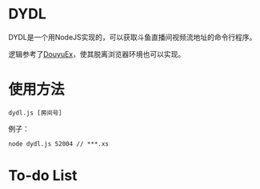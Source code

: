 # DYDL

DYDL是一个用NodeJS实现的，可以获取斗鱼直播间视频流地址的命令行程序。

逻辑参考了[DouyuEx](https://greasyfork.org/zh-CN/scripts/394497-douyuex-%E6%96%97%E9%B1%BC%E7%9B%B4%E6%92%AD%E9%97%B4%E5%A2%9E%E5%BC%BA%E6%8F%92%E4%BB%B6)，使其脱离浏览器环境也可以实现。

# 使用方法

```
dydl.js [房间号]
```

例子：

```
node dydl.js 52004 // ***.xs
```

# To-do List
